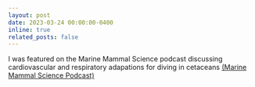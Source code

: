 ```yaml
---
layout: post
date: 2023-03-24 00:00:00-0400
inline: true
related_posts: false
---
```


I was featured on the Marine Mammal Science podcast discussing cardiovascular and respiratory adapations for diving in cetaceans <a href="https://marinemammalscience.org/podcast/the-cardiovascular-and-respiratory-system-during-dives/">(Marine Mammal Science Podcast)</a>
